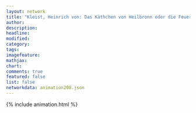 ```yaml
---
layout: network
title: "Kleist, Heinrich von: Das Käthchen von Heilbronn oder die Feuerprobe (1810)"
author:
description:
headline:
modified:
category:
tags:
imagefeature: 
mathjax: 
chart: 
comments: true
featured: false
list: false
networkdata: animation208.json
---
```

{% include animation.html %}
